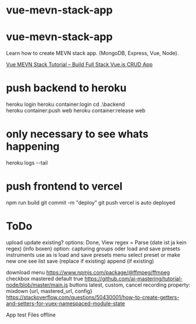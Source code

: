 # vue-mevn-stack-app

# vue-mevn-stack-app
Learn how to create MEVN stack app. (MongoDB, Express, Vue, Node).

[Vue MEVN Stack Tutorial – Build Full Stack Vue.js CRUD App](https://www.positronx.io/vue-mevn-stack-tutorial-build-full-stack-vue-js-crud-app/)

# push backend to heroku
heroku login
heroku container:login
cd .\backend\
heroku container:push web
heroku container:release web
# only necessary to see whats happening
heroku logs --tail

# push frontend to vercel
npm run build
git commit -m "deploy"
git push
vercel is auto deployed

# ToDo
upload
    update existing?
	options: Done, View
regex = Parse (date ist ja kein regex) (info boxen)
	option: capturing groups oder 
	load and save presets
instruments
	use as is
	load and save presets menu
		select preset or make new one
			see list
			save (replace if existing)
			append (if existing)

download menu https://www.npmjs.com/package/@ffmpeg/ffmpeg
	checkbox mastered default true https://github.com/ai-mastering/tutorial-node/blob/master/main.js
	buttons
		latest, custom, cancel
	recording property: mixdown {url, mastered_url, config}
https://stackoverflow.com/questions/50430001/how-to-create-getters-and-setters-for-vuex-namespaced-module-state

App
	test
	Files offline
